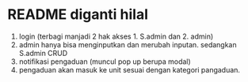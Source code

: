 # README diganti hilal

1. login (terbagi manjadi 2 hak akses 1. S.admin dan 2. admin)
2. admin hanya bisa menginputkan dan merubah inputan. sedangkan S.admin CRUD
3. notifikasi pengaduan (muncul pop up berupa modal)
4. pengaduan akan masuk ke unit sesuai dengan kategori pangaduan. 